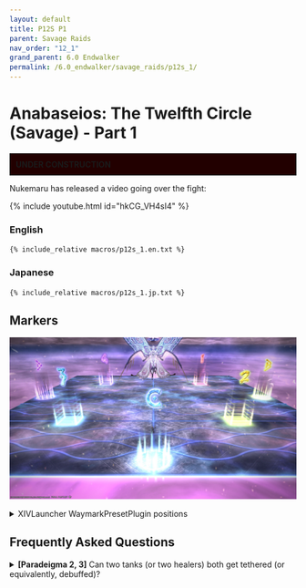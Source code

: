 ```yaml
---
layout: default
title: P12S P1
parent: Savage Raids
nav_order: "12_1"
grand_parent: 6.0 Endwalker
permalink: /6.0_endwalker/savage_raids/p12s_1/
---
```


# Anabaseios: The Twelfth Circle (Savage) - Part 1

<div style="background-color: #200 ; padding: 10px; border: 1px solid;"><b>UNDER CONSTRUCTION</b></div>

Nukemaru has released a video going over the fight:

{% include youtube.html id="hkCG_VH4sI4" %}

### English

```
{% include_relative macros/p12s_1.en.txt %}
```

### Japanese

```
{% include_relative macros/p12s_1.jp.txt %}
```

## Markers

![](images/markers.jpg)
<details markdown=block>
<summary>XIVLauncher WaymarkPresetPlugin positions</summary>

```json
{"Name":"P12S-1","MapID":943,"A":{"X":100.0,"Y":0.0,"Z":82.0,"ID":0,"Active":true},"B":{"X":118.0,"Y":0.0,"Z":100.0,"ID":1,"Active":true},"C":{"X":100.0,"Y":0.0,"Z":118.0,"ID":2,"Active":true},"D":{"X":82.0,"Y":0.0,"Z":100.0,"ID":3,"Active":true},"One":{"X":110.0,"Y":0.0,"Z":90.0,"ID":4,"Active":true},"Two":{"X":110.0,"Y":0.0,"Z":110.0,"ID":5,"Active":true},"Three":{"X":90.0,"Y":0.0,"Z":110.0,"ID":6,"Active":true},"Four":{"X":90.0,"Y":0.0,"Z":90.0,"ID":7,"Active":true}}
```

</details>

## Frequently Asked Questions

<details markdown=block>
<summary><b>[Paradeigma 2, 3]</b> Can two tanks (or two healers) both get tethered (or equivalently, debuffed)?</summary>
<table>
  <tr><td><p>Yes.</p><p>One <em>tank or healer</em> will get a Light tether/debuff, and another <em>tank or healer</em> will get a Dark tether/debuff.</p><p>Both tanks can have tethers, and both healers can have debuffs (or vice versa).</p></td></tr>
</table>
</details>